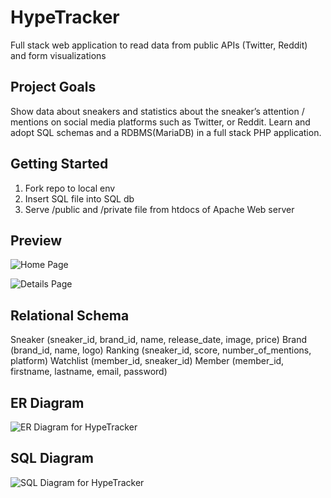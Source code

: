# HypeTracker

Full stack web application to read data from public APIs (Twitter, Reddit) and form visualizations

## Project Goals

Show data about sneakers and statistics about the sneaker’s attention / mentions on social media platforms such as Twitter, or Reddit. Learn and adopt SQL schemas and a RDBMS(MariaDB) in a full stack PHP application.

## Getting Started

1. Fork repo to local env
2. Insert SQL file into SQL db
3. Serve /public and /private file from htdocs of Apache Web server
 
## Preview
 
![Home Page](https://drive.google.com/uc?id=1xU7lYyvumVjkm1PG30kXKnk6x-kq2V6b)
 
![Details Page](https://drive.google.com/uc?id=1V51ncFXquCTAvmTnvHwCG9HVi4ARSBHf)
 
 
## Relational Schema

Sneaker (sneaker_id, brand_id, name, release_date, image, price) Brand (brand_id, name, logo)
Ranking (sneaker_id, score, number_of_mentions, platform) Watchlist (member_id, sneaker_id)
Member (member_id, firstname, lastname, email, password)

## ER Diagram
 
![ER Diagram for HypeTracker](https://drive.google.com/uc?id=19X_iqno1i3W6VNwfzVnspqPaOSlnhO2o)
 
## SQL Diagram
 
![SQL Diagram for HypeTracker](https://drive.google.com/uc?id=1FCBYIPStsIxyOIXcg5Hy2jnWGgCUFP5s)
